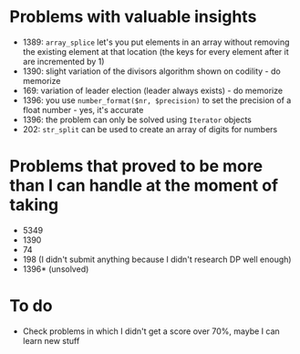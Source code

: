 
# Problems with valuable insights
* 1389: `array_splice` let's you put elements in an array without removing the existing element at that location (the keys for every element after it are incremented by 1)
* 1390: slight variation of the divisors algorithm shown on codility - do memorize
* 169: variation of leader election (leader always exists) - do memorize
* 1396: you use `number_format($nr, $precision)` to set the precision of a float number - yes, it's accurate
* 1396: the problem can only be solved using `Iterator` objects
* 202: `str_split` can be used to create an array of digits for numbers

# Problems that proved to be more than I can handle at the moment of taking
* 5349
* 1390
* 74
* 198 (I didn't submit anything because I didn't research DP well enough)
* 1396* (unsolved)

# To do
* Check problems in which I didn't get a score over 70%, maybe I can learn new stuff
